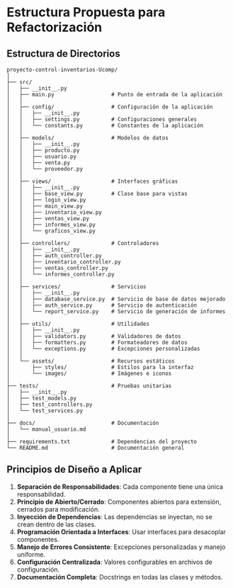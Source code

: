 # Estructura Propuesta para Refactorización

## Estructura de Directorios
```
proyecto-control-inventarios-Ucomp/
│
├── src/
│   ├── __init__.py
│   ├── main.py                  # Punto de entrada de la aplicación
│   │
│   ├── config/                  # Configuración de la aplicación
│   │   ├── __init__.py
│   │   ├── settings.py          # Configuraciones generales
│   │   └── constants.py         # Constantes de la aplicación
│   │
│   ├── models/                  # Modelos de datos
│   │   ├── __init__.py
│   │   ├── producto.py
│   │   ├── usuario.py
│   │   ├── venta.py
│   │   └── proveedor.py
│   │
│   ├── views/                   # Interfaces gráficas
│   │   ├── __init__.py
│   │   ├── base_view.py         # Clase base para vistas
│   │   ├── login_view.py
│   │   ├── main_view.py
│   │   ├── inventario_view.py
│   │   ├── ventas_view.py
│   │   ├── informes_view.py
│   │   └── graficos_view.py
│   │
│   ├── controllers/             # Controladores
│   │   ├── __init__.py
│   │   ├── auth_controller.py
│   │   ├── inventario_controller.py
│   │   ├── ventas_controller.py
│   │   └── informes_controller.py
│   │
│   ├── services/                # Servicios
│   │   ├── __init__.py
│   │   ├── database_service.py  # Servicio de base de datos mejorado
│   │   ├── auth_service.py      # Servicio de autenticación
│   │   └── report_service.py    # Servicio de generación de informes
│   │
│   ├── utils/                   # Utilidades
│   │   ├── __init__.py
│   │   ├── validators.py        # Validadores de datos
│   │   ├── formatters.py        # Formateadores de datos
│   │   └── exceptions.py        # Excepciones personalizadas
│   │
│   └── assets/                  # Recursos estáticos
│       ├── styles/              # Estilos para la interfaz
│       └── images/              # Imágenes e iconos
│
├── tests/                       # Pruebas unitarias
│   ├── __init__.py
│   ├── test_models.py
│   ├── test_controllers.py
│   └── test_services.py
│
├── docs/                        # Documentación
│   └── manual_usuario.md
│
├── requirements.txt             # Dependencias del proyecto
└── README.md                    # Documentación general
```

## Principios de Diseño a Aplicar

1. **Separación de Responsabilidades**: Cada componente tiene una única responsabilidad.
2. **Principio de Abierto/Cerrado**: Componentes abiertos para extensión, cerrados para modificación.
3. **Inyección de Dependencias**: Las dependencias se inyectan, no se crean dentro de las clases.
4. **Programación Orientada a Interfaces**: Usar interfaces para desacoplar componentes.
5. **Manejo de Errores Consistente**: Excepciones personalizadas y manejo uniforme.
6. **Configuración Centralizada**: Valores configurables en archivos de configuración.
7. **Documentación Completa**: Docstrings en todas las clases y métodos.
